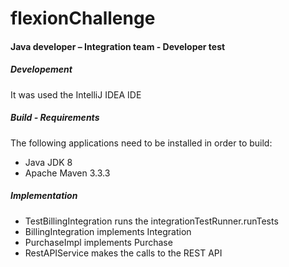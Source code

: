 # flexionChallenge

#### Java developer – Integration team - Developer test



##### Developement

It was used the IntelliJ IDEA IDE

##### Build - Requirements
The following applications need to be installed in order to build:
* Java JDK 8
* Apache Maven 3.3.3


##### Implementation
* TestBillingIntegration runs the integrationTestRunner.runTests
* BillingIntegration implements Integration
* PurchaseImpl implements Purchase
* RestAPIService makes the calls to the REST API
